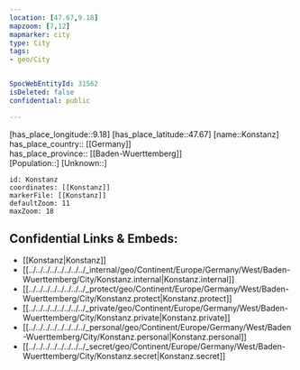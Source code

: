 ```yaml
---
location: [47.67,9.18] 
mapzoom: [7,12] 
mapmarker: city 
type: City
tags:
- geo/City


SpocWebEntityId: 31562
isDeleted: false
confidential: public

---
```

[has_place_longitude::9.18] 
[has_place_latitude::47.67] 
[name::Konstanz] 
has_place_country:: [[Germany]]  
has_place_province:: [[Baden-Wuerttemberg]]  
[Population::] 
[Unknown::] 


```leaflet
id: Konstanz
coordinates: [[Konstanz]] 
markerFile: [[Konstanz]] 
defaultZoom: 11 
maxZoom: 18
```


## Confidential Links & Embeds: 
- [[Konstanz|Konstanz]]  
- [[../../../../../../../../_internal/geo/Continent/Europe/Germany/West/Baden-Wuerttemberg/City/Konstanz.internal|Konstanz.internal]] 
- [[../../../../../../../../_protect/geo/Continent/Europe/Germany/West/Baden-Wuerttemberg/City/Konstanz.protect|Konstanz.protect]] 
- [[../../../../../../../../_private/geo/Continent/Europe/Germany/West/Baden-Wuerttemberg/City/Konstanz.private|Konstanz.private]] 
- [[../../../../../../../../_personal/geo/Continent/Europe/Germany/West/Baden-Wuerttemberg/City/Konstanz.personal|Konstanz.personal]] 
- [[../../../../../../../../_secret/geo/Continent/Europe/Germany/West/Baden-Wuerttemberg/City/Konstanz.secret|Konstanz.secret]] 

